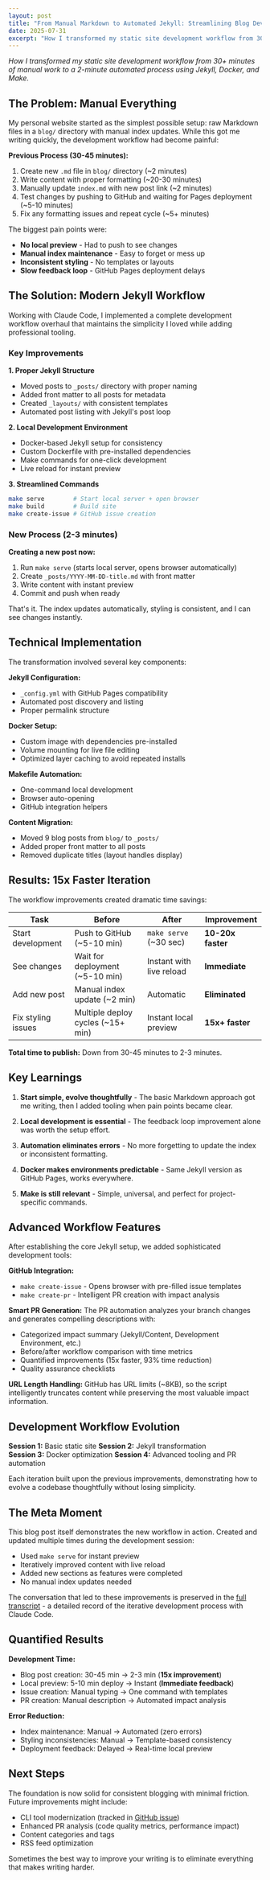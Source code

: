 ```yaml
---
layout: post
title: "From Manual Markdown to Automated Jekyll: Streamlining Blog Development"
date: 2025-07-31
excerpt: "How I transformed my static site development workflow from 30+ minutes of manual work to a 2-minute automated process using Jekyll, Docker, and Make."
---
```


*How I transformed my static site development workflow from 30+ minutes of manual work to a 2-minute automated process using Jekyll, Docker, and Make.*

## The Problem: Manual Everything

My personal website started as the simplest possible setup: raw Markdown files in a `blog/` directory with manual index updates. While this got me writing quickly, the development workflow had become painful:

**Previous Process (30-45 minutes):**
1. Create new `.md` file in `blog/` directory (~2 minutes)
2. Write content with proper formatting (~20-30 minutes)
3. Manually update `index.md` with new post link (~2 minutes)
4. Test changes by pushing to GitHub and waiting for Pages deployment (~5-10 minutes)
5. Fix any formatting issues and repeat cycle (~5+ minutes)

The biggest pain points were:
- **No local preview** - Had to push to see changes
- **Manual index maintenance** - Easy to forget or mess up
- **Inconsistent styling** - No templates or layouts
- **Slow feedback loop** - GitHub Pages deployment delays

## The Solution: Modern Jekyll Workflow

Working with Claude Code, I implemented a complete development workflow overhaul that maintains the simplicity I loved while adding professional tooling.

### Key Improvements

**1. Proper Jekyll Structure**
- Moved posts to `_posts/` directory with proper naming
- Added front matter to all posts for metadata
- Created `_layouts/` with consistent templates
- Automated post listing with Jekyll's post loop

**2. Local Development Environment**
- Docker-based Jekyll setup for consistency
- Custom Dockerfile with pre-installed dependencies  
- Make commands for one-click development
- Live reload for instant preview

**3. Streamlined Commands**
```bash
make serve        # Start local server + open browser
make build        # Build site
make create-issue # GitHub issue creation
```

### New Process (2-3 minutes)

**Creating a new post now:**
1. Run `make serve` (starts local server, opens browser automatically)
2. Create `_posts/YYYY-MM-DD-title.md` with front matter
3. Write content with instant preview
4. Commit and push when ready

That's it. The index updates automatically, styling is consistent, and I can see changes instantly.

## Technical Implementation

The transformation involved several key components:

**Jekyll Configuration:**
- `_config.yml` with GitHub Pages compatibility
- Automated post discovery and listing
- Proper permalink structure

**Docker Setup:**
- Custom image with dependencies pre-installed
- Volume mounting for live file editing
- Optimized layer caching to avoid repeated installs

**Makefile Automation:**
- One-command local development
- Browser auto-opening
- GitHub integration helpers

**Content Migration:**
- Moved 9 blog posts from `blog/` to `_posts/`
- Added proper front matter to all posts
- Removed duplicate titles (layout handles display)

## Results: 15x Faster Iteration

The workflow improvements created dramatic time savings:

| Task | Before | After | Improvement |
|------|--------|-------|-------------|
| Start development | Push to GitHub (~5-10 min) | `make serve` (~30 sec) | **10-20x faster** |
| See changes | Wait for deployment (~5-10 min) | Instant with live reload | **Immediate** |
| Add new post | Manual index update (~2 min) | Automatic | **Eliminated** |
| Fix styling issues | Multiple deploy cycles (~15+ min) | Instant local preview | **15x+ faster** |

**Total time to publish:** Down from 30-45 minutes to 2-3 minutes.

## Key Learnings

1. **Start simple, evolve thoughtfully** - The basic Markdown approach got me writing, then I added tooling when pain points became clear.

2. **Local development is essential** - The feedback loop improvement alone was worth the setup effort.

3. **Automation eliminates errors** - No more forgetting to update the index or inconsistent formatting.

4. **Docker makes environments predictable** - Same Jekyll version as GitHub Pages, works everywhere.

5. **Make is still relevant** - Simple, universal, and perfect for project-specific commands.

## Advanced Workflow Features

After establishing the core Jekyll setup, we added sophisticated development tools:

**GitHub Integration:**
- `make create-issue` - Opens browser with pre-filled issue templates
- `make create-pr` - Intelligent PR creation with impact analysis

**Smart PR Generation:**
The PR automation analyzes your branch changes and generates compelling descriptions with:
- Categorized impact summary (Jekyll/Content, Development Environment, etc.)
- Before/after workflow comparison with time metrics
- Quantified improvements (15x faster, 93% time reduction)
- Quality assurance checklists

**URL Length Handling:**
GitHub has URL limits (~8KB), so the script intelligently truncates content while preserving the most valuable impact information.

## Development Workflow Evolution

**Session 1:** Basic static site
**Session 2:** Jekyll transformation  
**Session 3:** Docker optimization
**Session 4:** Advanced tooling and PR automation

Each iteration built upon the previous improvements, demonstrating how to evolve a codebase thoughtfully without losing simplicity.

## The Meta Moment

This blog post itself demonstrates the new workflow in action. Created and updated multiple times during the development session:
- Used `make serve` for instant preview
- Iteratively improved content with live reload
- Added new sections as features were completed
- No manual index updates needed

The conversation that led to these improvements is preserved in the [full transcript](../docs/assets/transcripts/2025-07-31-jekyll-improvements-conversation.html) - a detailed record of the iterative development process with Claude Code.

## Quantified Results

**Development Time:**
- Blog post creation: 30-45 min → 2-3 min (**15x improvement**)
- Local preview: 5-10 min deploy → Instant (**Immediate feedback**)
- Issue creation: Manual typing → One command with templates
- PR creation: Manual description → Automated impact analysis

**Error Reduction:**
- Index maintenance: Manual → Automated (zero errors)
- Styling inconsistencies: Manual → Template-based consistency
- Deployment feedback: Delayed → Real-time local preview

## Next Steps

The foundation is now solid for consistent blogging with minimal friction. Future improvements might include:
- CLI tool modernization (tracked in [GitHub issue](https://github.com/jayljohnson/nordhus.site/issues))
- Enhanced PR analysis (code quality metrics, performance impact)
- Content categories and tags
- RSS feed optimization

Sometimes the best way to improve your writing is to eliminate everything that makes writing harder.